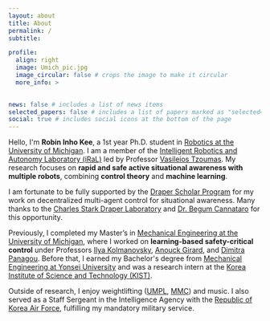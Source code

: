 ```yaml
---
layout: about
title: About
permalink: /
subtitle: 

profile:
  align: right
  image: Umich_pic.jpg
  image_circular: false # crops the image to make it circular
  more_info: >
    

news: false # includes a list of news items
selected_papers: false # includes a list of papers marked as "selected={true}"
social: true # includes social icons at the bottom of the page
---
```



Hello, I'm **Robin Inho Kee**, a 1st year Ph.D. student in <a href="https://robotics.umich.edu/">Robotics at the University of Michigan</a>. I am a member of the <a href="https://vasileiostzoumas.com/">Intelligent Robotics and Autonomy Laboratory (iRaL)</a> led by Professor <a href="https://vasileiostzoumas.com/">Vasileios Tzoumas</a>. My research focuses on **rapid and safe active situational awareness with multiple robots**, combining **control theory** and **machine learning**.

I am fortunate to be fully supported by the <a href="https://www.draper.com/education-programs/draper-scholars-program">Draper Scholar Program</a> for my work on decentralized multi-agent control for situational awareness. Many thanks to the <a href="https://www.draper.com/">Charles Stark Draper Laboratory</a> and <a href="https://www.draper.com/education-programs/draper-scholars-program/research-topics?tab=26905">Dr. Begum Cannataro</a> for this opportunity.

Previously, I completed my Master’s in <a href="https://me.engin.umich.edu/">Mechanical Engineering at the University of Michigan</a>, where I worked on **learning-based safety-critical control** under Professors <a href="https://sites.google.com/a/umich.edu/kolmanovsky/">Ilya Kolmanovsky</a>, <a href="https://vodca.engin.umich.edu/">Anouck Girard</a>, and <a href="https://websites.umich.edu/~dpanagou/">Dimitra Panagou</a>. Before that, I earned my Bachelor's degree from <a href="https://me.yonsei.ac.kr/me_en/index.do">Mechanical Engineering at Yonsei University</a> and was a research intern at the <a href="https://www.kist.re.kr/eng/index.do#firstPage">Korea Institute of Science and Technology (KIST)</a>.

Outside of research, I enjoy weightlifting 
(<a href="https://www.instagram.com/umichpowerlifting?utm_source=ig_web_button_share_sheet&igshid=ZDNlZDc0MzIxNw==">UMPL</a>, 
<a href="https://www.instagram.com/michiganmuscleclub?utm_source=ig_web_button_share_sheet&igshid=ZDNlZDc0MzIxNw==">MMC</a>) 
and music. I also served as a Staff Sergeant in the Intelligence Agency with the <a href="https://www.airforce.mil.kr/user/indexMain.action?command=&siteId=airforce-eng">Republic of Korea Air Force</a>, fulfilling my mandatory military service.